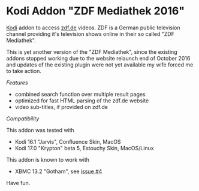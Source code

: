 # Kodi Addon "ZDF Mediathek 2016"

[Kodi](https://kodi.tv/) addon to access [zdf.de](https://www.zdf.de) videos.
ZDF is a German public television channel providing it's television shows online in their so called "ZDF Mediathek".

This is yet another version of the "ZDF Mediathek", since the existing addons stopped working due to the website relaunch 
end of October 2016 and updates of the existing plugin were not yet available my wife forced me to take action.


*Features*
- combined search function over multiple result pages
- optimized for fast HTML parsing of the zdf.de website
- video sub-titles, if provided on zdf.de 


*Compatibility*

This addon was tested with 
- Kodi 16.1 "Jarvis", Confluence Skin, MacOS
- Kodi 17.0 "Krypton" beta 5, Estouchy Skin, MacOS/Linux 

This addon is known to work with
- XBMC 13.2 "Gotham", see [issue #4](/../../issues/4)

Have fun.
